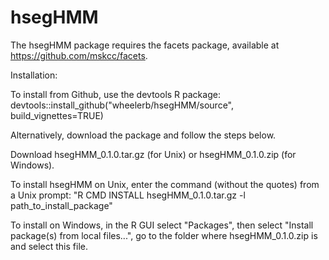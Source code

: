 # hsegHMM
The hsegHMM package requires the facets package, available at https://github.com/mskcc/facets.

Installation:

To install from Github, use the devtools R package:
devtools::install_github("wheelerb/hsegHMM/source", build_vignettes=TRUE)

Alternatively, download the package and follow the steps below.

Download hsegHMM_0.1.0.tar.gz (for Unix) or hsegHMM_0.1.0.zip (for Windows).

To install hsegHMM on Unix, enter the command (without the quotes) from a Unix prompt: "R CMD INSTALL hsegHMM_0.1.0.tar.gz -l path_to_install_package"

To install on Windows, in the R GUI select "Packages", then select "Install package(s) from local files...", go to the folder where hsegHMM_0.1.0.zip is and select this file.

